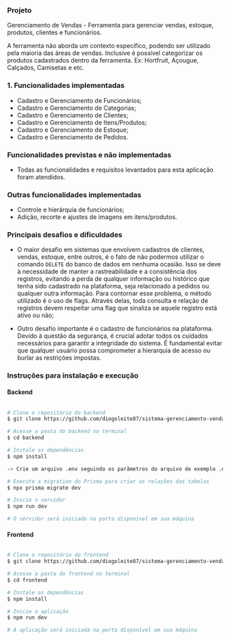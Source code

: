### Projeto

Gerenciamento de Vendas - Ferramenta para gerenciar vendas, estoque, produtos, clientes e funcionários.

A ferramenta não aborda um contexto específico, podendo ser utilizado pela maioria das áreas de vendas. Inclusive é possível categorizar os produtos cadastrados dentro da ferramenta. Ex: Hortfruit, Açougue, Calçados, Camisetas e etc.

### 1. Funcionalidades implementadas

- Cadastro e Gerenciamento de Funcionários;
- Cadastro e Gerenciamento de Categorias;
- Cadastro e Gerenciamento de Clientes;
- Cadastro e Gerenciamento de Itens/Produtos;
- Cadastro e Gerenciamento de Estoque;
- Cadastro e Gerenciamento de Pedidos.

### Funcionalidades previstas e não implementadas

- Todas as funcionalidades e requisitos levantados para esta aplicação foram atendidos.

### Outras funcionalidades implementadas

- Controle e hierárquia de funcionários;
- Adição, recorte e ajustes de imagens em itens/produtos.

### Principais desafios e dificuldades

- O maior desafio em sistemas que envolvem cadastros de clientes, vendas, estoque, entre outros, é o fato de não podermos utilizar o comando `DELETE` do banco de dados em nenhuma ocasião. Isso se deve à necessidade de manter a rastreabilidade e a consistência dos registros, evitando a perda de qualquer informação ou histórico que tenha sido cadastrado na plataforma, seja relacionado a pedidos ou qualquer outra informação. Para contornar esse problema, o método utilizado é o uso de flags. Através delas, toda consulta e relação de registros devem respeitar uma flag que sinaliza se aquele registro está ativo ou não;

- Outro desafio importante é o cadastro de funcionários na plataforma. Devido à questão da segurança, é crucial adotar todos os cuidados necessários para garantir a integridade do sistema. É fundamental evitar que qualquer usuário possa comprometer a hierarquia de acesso ou burlar as restrições impostas.

### Instruções para instalação e execução

#### Backend

```bash

# Clone o repositório do backend
$ git clone https://github.com/diogoleite87/sistema-gerenciamento-vendas-v2.git

# Acesse a pasta do backend no terminal
$ cd backend

# Instale as dependências
$ npm install

-> Crie um arquivo .env seguindo os parâmetros do arquivo de exemplo .env.example na raiz do projeto. As informações inseridas serão usadas como credenciais do usuário mestre da aplicação.

# Execute a migration do Prisma para criar as relações das tabelas
$ npx prisma migrate dev

# Inicie o servidor
$ npm run dev

# O servidor será iniciado na porta disponível em sua máquina

```

#### Frontend

```bash

# Clone o repositório do frontend
$ git clone https://github.com/diogoleite87/sistema-gerenciamento-vendas-v2.git

# Acesse a pasta do frontend no terminal
$ cd frontend

# Instale as dependências
$ npm install

# Inicie a aplicação
$ npm run dev

# A aplicação será iniciada na porta disponível em sua máquina

```
